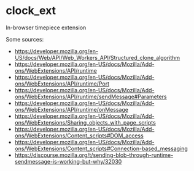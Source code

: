 # clock_ext
In-browser timepiece extension

Some sources:

* https://developer.mozilla.org/en-US/docs/Web/API/Web_Workers_API/Structured_clone_algorithm
* https://developer.mozilla.org/en-US/docs/Mozilla/Add-ons/WebExtensions/API/runtime
* https://developer.mozilla.org/en-US/docs/Mozilla/Add-ons/WebExtensions/API/runtime/Port
* https://developer.mozilla.org/en-US/docs/Mozilla/Add-ons/WebExtensions/API/runtime/sendMessage#Parameters
* https://developer.mozilla.org/en-US/docs/Mozilla/Add-ons/WebExtensions/API/runtime/onMessage
* https://developer.mozilla.org/en-US/docs/Mozilla/Add-ons/WebExtensions/Sharing_objects_with_page_scripts
* https://developer.mozilla.org/en-US/docs/Mozilla/Add-ons/WebExtensions/Content_scripts#DOM_access
* https://developer.mozilla.org/en-US/docs/Mozilla/Add-ons/WebExtensions/Content_scripts#Connection-based_messaging
* https://discourse.mozilla.org/t/sending-blob-through-runtime-sendmessage-is-working-but-why/32030
